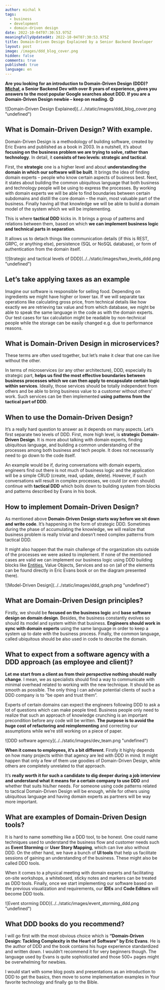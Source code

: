 ```yaml
---
author: michal k
tags:
  - business
  - development
  - domain-driven design
date: 2022-10-04T07:30:53.975Z
meaningfullyUpdatedAt: 2022-10-04T07:30:53.975Z
title: Domain-Driven Design Explained by a Senior Backend Developer
layout: post
image: /images/ddd_blog_cover.png
hidden: false
comments: true
published: true
language: en
---
```

**Are you looking for an introduction to Domain-Driven Design (DDD)? [Michał](/blog/beyond-code-meet-michal-senior-backend-developer/), a Senior Backend Dev with over 8 years of experience, gives you answers to the most popular Google searches about DDD. If you are a Domain-Driven Design newbie – keep on reading. 😉**

<div className="image">![Domain-Driven Design Explained](../../static/images/ddd_blog_cover.png "undefined")</div>

## What is Domain-Driven Design? With example.

Domain-Driven Design is a methodology of building software, created by Eric Evans and published as a book in 2003. In a nutshell, it’s about **focusing on the business problem we are trying to solve, rather than technology**. In detail, it **consists of two levels: strategic and tactical**. 

First, the **strategic** one is a higher level and about **understanding the domain in which our software will be built**. It brings the idea of finding domain experts – people who know certain aspects of business best. Next, it states about building the common ubiquitous language that both business and technology people will be using to express the processes. By working with domain experts we will be able to find boundaries between certain subdomains and distill the core domain – the main, most valuable part of the business. Finally having all that knowledge we will be able to build a domain model of the system which we will be implementing.

This is where **tactical DDD** kicks in. It brings a group of patterns and relations between them, based on which **we can implement business logic and technical parts in separation**.

It allows us to detach things like communication details (if this is REST, GRPC, or anything else), persistence (SQL or NoSQL database), or form of authentication from the domain itself. 

<div className="image">![Strategic and tactical levels of DDD](../../static/images/two_levels_ddd.png "undefined")</div>

<div className="important-info"><h2>Let’s take applying taxes as an example</h2><div>Imagine our software is responsible for selling food. Depending on ingredients we might have higher or lower tax. If we will separate tax operations like calculating gross price, from technical details like how exactly we are retrieving tax value and from which database, we might be able to speak the same language in the code as with the domain experts. Our test cases for tax calculation might be readable by non-technical people while the storage can be easily changed e.g. due to performance reasons.</div></div>

## What is Domain-Driven Design in microservices?

These terms are often used together, but let’s make it clear that one can live without the other.

In terms of microservices (or any other architecture), DDD, especially its strategic part, **helps us find the most effective boundaries between business processes which we can then apply to encapsulate certain logic within services**. Ideally, those services should be totally independent from others and be able to bring business value to a customer without others’ work. Such services can be then implemented **using** **patterns from the tactical part of DDD**.

## When to use the Domain-Driven Design?

It’s a really hard question to answer as it depends on many aspects. Let’s first separate two levels of DDD. First, more high level, is **strategic Domain-Driven Design**. It is more about talking with domain experts, finding ubiquitous language, and building a common understanding of the processes among both business and tech people. It does not necessarily need to go down to the code itself. 

An example would be if, during conversations with domain experts, engineers find out there is not much of business logic and the application will be a simple CRUD (create, read, update, delete). However, if such conversations will result in complex processes, we could (or even should) continue with **tactical DDD** which boils down to building system from blocks and patterns described by Evans in his book.

## How to implement Domain-Driven Design?

As mentioned above **Domain-Driven Design starts way before we sit down and write code**. It’s happening in the form of strategic DDD. Sometimes during the phase of accumulating the knowledge, we will realize that business problem is really trivial and doesn’t need complex patterns from tactical DDD. 

It might also happen that the main challenge of the organization sits outside of the processes we were asked to implement. If none of the mentioned cases are valid we can implement our business logic using DDD building blocks like [Entities](/blog/domain-driven-design-in-kotlin-entities-lifecycle-management/), Value Objects, Services and so on (all of the elements can be found directly in Eric Evans book or on the diagram presented there).

<div className="image">![Model-Driven Design](../../static/images/ddd_graph.png "undefined")</div>

## What are Domain-Driven Design principles?

Firstly, we should be **focused on the business logic** and **base software design on domain design**. Besides, the business constantly evolves so should its model and system within that business. **Engineers should work in sync with domain experts** using the same language in order to keep a system up to date with the business process. Finally, the common language, called ubiquitous should be also used in code to describe the domain.

## What to expect from a software agency with a DDD approach (as employee and client)?

**Let me start from a client as from their perspective nothing should really change**. I mean, we as specialists should find a way to communicate with minimal overhead related to working with the new technique. It should be as smooth as possible. The only thing I can advise potential clients of such a DDD company is to “be open and trust them”. 

Experts of certain domains can expect the engineers following DDD to ask a lot of questions which can make people tired. Business people only need to realize that such an approach of knowledge crunching is an important precondition before any code will be written. **The purpose is to avoid the huge cost of refactoring and reimplementing** and correcting our assumptions while we’re still working on a piece of paper.

<div className="image">![DDD software agency](../../static/images/dev_team.png "undefined")</div>

**When it comes to employees, it’s a bit different**. Firstly it highly depends on how many projects within that agency are led with DDD in mind. It might happen that only a few of them use goodies of Domain-Driven Design, while others are completely unrelated to that approach. 

It’s **really worth it for such a candidate to dig deeper during a job interview and understand what it means for a certain company to use DDD** and whether that suits his/her needs. For someone using code patterns related to tactical Domain-Driven Design will be enough, while for others using ubiquitous language and having domain experts as partners will be way more important.

## What are examples of Domain-Driven Design tools?

It is hard to name something like a DDD tool, to be honest. One could name techniques used to understand the business flow and customer needs such as **Event Storming** or **User Story Mapping**, which can live also without DDD. On the other hand, we have a bunch of **UI tools** that help us facilitate sessions of gaining an understanding of the business. These might also be called DDD tools. 

When it comes to a physical meeting with domain experts and facilitating on-site workshops, a whiteboard, sticky notes and markers can be treated as DDD tools. Finally, once we start implementing our software based on the previous visualization and requirements, our **IDEs** and **Code Editors** will become DDD tools.

<div className="image">![Event storming DDD](../../static/images/event_storming_ddd.png "undefined")</div>

## What DDD books do you recommend?

I will go first with the most obvious choice which is **“Domain-Driven Design: Tackling Complexity in the Heart of Software” by Eric Evans**. He is the author of DDD and the book contains his huge experience standardized and written down. I wouldn’t recommend it for very beginners though. The language used by Evans is quite sophisticated and those 500+ pages might be overwhelming for newbies. 

I would start with some blog posts and presentations as an introduction to DDD to get the basics, then move to some implementation examples in Your favorite technology and finally go to the Bible.
